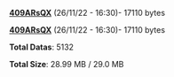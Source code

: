 [**409ARsQX**](/data/409ARsQX.txt) (26/11/22 - 16:30)- 17110 bytes

[**409ARsQX**](/data/409ARsQX.txt) (26/11/22 - 16:30)- 17110 bytes

**Total Datas**: 5132

**Total Size**: 28.99 MB / 29.0 MB